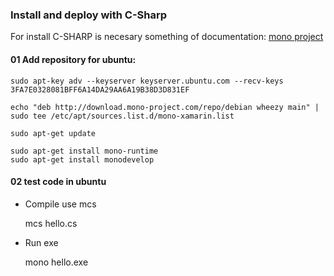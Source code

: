 ### Install and deploy with C-Sharp

For install C-SHARP is necesary something of documentation: 
[mono project](http://www.mono-project.com/)

#### 01 Add repository for ubuntu:

    sudo apt-key adv --keyserver keyserver.ubuntu.com --recv-keys 3FA7E0328081BFF6A14DA29AA6A19B38D3D831EF

    echo "deb http://download.mono-project.com/repo/debian wheezy main" | sudo tee /etc/apt/sources.list.d/mono-xamarin.list    

    sudo apt-get update

    sudo apt-get install mono-runtime
    sudo apt-get install monodevelop


#### 02 test code in ubuntu

* Compile use mcs

    mcs hello.cs

* Run exe
    
    mono hello.exe




